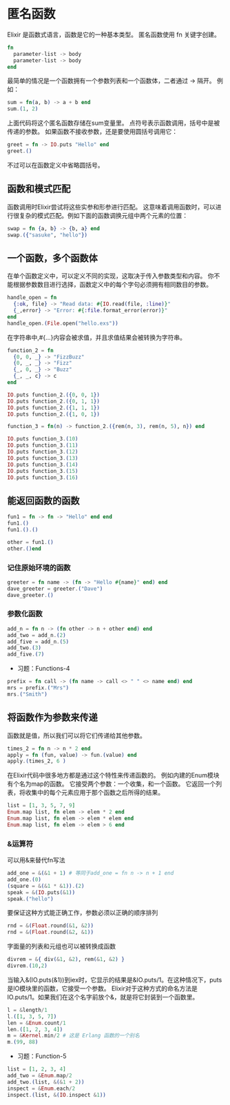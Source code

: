 # 匿名函数
Elixir 是函数式语言，函数是它的一种基本类型。
匿名函数使用 fn 关键字创建。
```elixir
fn
  parameter-list -> body
  parameter-list -> body
end
```
最简单的情况是一个函数拥有一个参数列表和一个函数体，二者通过 -> 隔开。
例如：
```elixir
sum = fn(a, b) -> a + b end
sum.(1, 2)
```
上面代码将这个匿名函数存储在sum变量里。
点符号表示函数调用，括号中是被传递的参数。
如果函数不接收参数，还是要使用圆括号调用它：
```elixir
greet = fn -> IO.puts "Hello" end
greet.()
```
不过可以在函数定义中省略圆括号。

## 函数和模式匹配

函数调用时Elixir尝试将这些实参和形参进行匹配。
这意味着调用函数时，可以进行很复杂的模式匹配。例如下面的函数调换元组中两个元素的位置：
```elixir
swap = fn {a, b} -> {b, a} end
swap.({"sasuke", "hello"})
```
## 一个函数，多个函数体

在单个函数定义中，可以定义不同的实现，这取决于传入参数类型和内容。
你不能根据参数数目进行选择，函数定义中的每个字句必须拥有相同数目的参数。
```elixir
handle_open = fn
  {:ok, file} -> "Read data: #{IO.read(file, :line)}"
  {_,error} -> "Error: #{:file.format_error(error)}"
end
handle_open.(File.open("hello.exs"))
```
在字符串中,#{...}内容会被求值，并且求值结果会被转换为字符串。
```elixir
function_2 = fn
  {0, 0, _} -> "FizzBuzz"
  {0, _, _} -> "Fizz"
  {_, 0, _} -> "Buzz"
  {_, _, c} -> c
end

IO.puts function_2.({0, 0, 1})
IO.puts function_2.({0, 1, 1})
IO.puts function_2.({1, 1, 1})
IO.puts function_2.({1, 0, 1})
```
```elixir
function_3 = fn(n) -> function_2.({rem(n, 3), rem(n, 5), n}) end

IO.puts function_3.(10)
IO.puts function_3.(11)
IO.puts function_3.(12)
IO.puts function_3.(13)
IO.puts function_3.(14)
IO.puts function_3.(15)
IO.puts function_3.(16)
```
## 能返回函数的函数

```elixir
fun1 = fn -> fn -> "Hello" end end
fun1.()
fun1.().()

other = fun1.()
other.()end
```
### 记住原始环境的函数

```elixir
greeter = fn name -> (fn -> "Hello #{name}" end) end
dave_greeter = greeter.("Dave")
dave_greeter.()
```

### 参数化函数

```elixir
add_n = fn n -> (fn other -> n + other end) end
add_two = add_n.(2)
add_five = add_n.(5)
add_two.(3)
add_five.(7)
```
* 习题：Functions-4

```elixir
prefix = fn call -> (fn name -> call <> " " <> name end) end
mrs = prefix.("Mrs")
mrs.("Smith")
```
## 将函数作为参数来传递

函数就是值，所以我们可以将它们传递给其他参数。
```elixir
times_2 = fn n -> n * 2 end
apply = fn (fun, value) -> fun.(value) end
apply.(times_2, 6 )
```
在Elixir代码中很多地方都是通过这个特性来传递函数的。
例如内建的Enum模块有个名为map的函数。
它接受两个参数：一个收集，和一个函数。
它返回一个列表，将收集中的每个元素应用于那个函数之后所得的结果。
```elixir
list = [1, 3, 5, 7, 9]
Enum.map list, fn elem -> elem * 2 end
Enum.map list, fn elem -> elem * elem end
Enum.map list, fn elem -> elem > 6 end
```
### &运算符

可以用&来替代fn写法
```elixir
add_one = &(&1 + 1) # 等同于add_one = fn n -> n + 1 end
add_one.(0)
(square = &(&1 * &1)).(2)
speak = &(IO.puts(&1))
speak.("hello")
```
要保证这种方式能正确工作，参数必须以正确的顺序排列
```elixir
rnd = &(Float.round(&1, &2))
rnd = &(Float.round(&2, &1))
```
字面量的列表和元组也可以被转换成函数
```elixir
divrem = &{ div(&1, &2), rem(&1, &2) }
divrem.(10,2)
```

当输入&(IO.puts(&1))到iex时，它显示的结果是&IO.puts/1。在这种情况下，puts是IO模块里的函数，它接受一个参数。
Elixir对于这种方式的命名方法是IO.puts/1。如果我们在这个名字前放个&，就是将它封装到一个函数里。
```elixir
l = &length/1
l.([1, 3, 5, 7])
len = &Enum.count/1
len.([1, 2, 3, 4])
m = &Kernel.min/2 # 这是 Erlang 函数的一个别名
m.(99, 88)
```
* 习题：Function-5

```elixir
list = [1, 2, 3, 4]
add_two = &Enum.map/2
add_two.(list, &(&1 + 2))
inspect = &Enum.each/2
inspect.(list, &(IO.inspect &1))
```
